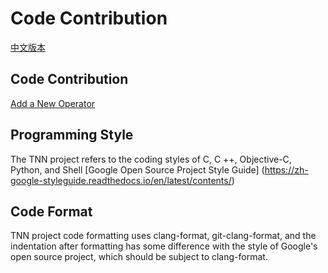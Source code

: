 # Code Contribution

[中文版本](../../cn/development/contributing.md)

## Code Contribution

[Add a New Operator](./add_op_en.md)

## Programming Style

The TNN project refers to the coding styles of C, C ++, Objective-C, Python, and Shell
[Google Open Source Project Style Guide] (https://zh-google-styleguide.readthedocs.io/en/latest/contents/)

## Code Format

TNN project code formatting uses clang-format, git-clang-format, and the indentation after formatting has some difference with the style of Google's open source project, which should be subject to clang-format.